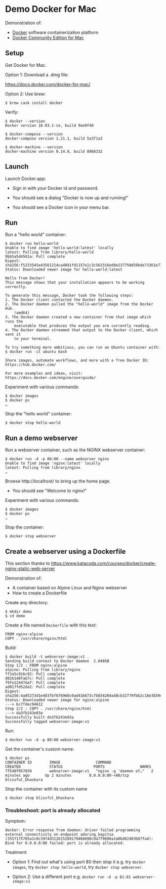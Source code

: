 # Demo Docker for Mac

Demonstration of:

  * [Docker](https://docker.com) software containerization platform
  * [Docker Community Edition for Mac](https://store.docker.com/editions/community/docker-ce-desktop-mac)


## Setup

Get Docker for Mac.

Option 1: Download a .dmg file:

   https://docs.docker.com/docker-for-mac/

Option 2: Use brew:

    $ brew cask install docker

Verify:

    $ docker --version
    Docker version 18.03.1-ce, build 9ee9f40

    $ docker-compose --version
    docker-compose version 1.21.1, build 5a3f1a3

    $ docker-machine --version
    docker-machine version 0.14.0, build 89b8332


## Launch

Launch Docker.app:

  * Sign in with your Docker id and password.

  * You should see a dialog "Docker is now up and running!"

  * You should see a Docker icon in your menu bar.


## Run

Run a "hello world" container:

    $ docker run hello-world
    Unable to find image 'hello-world:latest' locally
    latest: Pulling from library/hello-world
    9bb5a5d4561a: Pull complete
    Digest: sha256:f5233545e43561214ca4891fd1157e1c3c563316ed8e237750d59bde73361e77
    Status: Downloaded newer image for hello-world:latest

    Hello from Docker!
    This message shows that your installation appears to be working correctly.

    To generate this message, Docker took the following steps:
    1. The Docker client contacted the Docker daemon.
    2. The Docker daemon pulled the "hello-world" image from the Docker Hub.
        (amd64)
    3. The Docker daemon created a new container from that image which runs the
        executable that produces the output you are currently reading.
    4. The Docker daemon streamed that output to the Docker client, which sent it
        to your terminal.

    To try something more ambitious, you can run an Ubuntu container with:
    $ docker run -it ubuntu bash

    Share images, automate workflows, and more with a free Docker ID:
    https://hub.docker.com/

    For more examples and ideas, visit:
    https://docs.docker.com/engine/userguide/

Experiment with various commands:

    $ docker images
    $ docker ps
    …

Stop the "hello world" container:

    $ docker stop hello-world


## Run a demo webserver

Run a webserver container, such as the NGINX webserver container:

    $ docker run -d -p 80:80 --name webserver nginx
    Unable to find image 'nginx:latest' locally
    latest: Pulling from library/nginx
    …

Browse http://localhost/ to bring up the home page.

  * You should see "Welcome to nginx!"

Experiment with various commands:

    $ docker images
    $ docker ps
    …

Stop the container:

    $ docker stop webserver


## Create a webserver using a Dockerfile

This section thanks to https://www.katacoda.com/courses/docker/create-nginx-static-web-server

Demonstration of:

  * A container based on Alpine Linux and Nginx webserver
  * How to create a Dockerfile

Create any directory:

    $ mkdir demo
    $ cd demo

Create a file named `Dockerfile` with this text:

    FROM nginx:alpine
    COPY . /usr/share/nginx/html

Build:

    $ docker build -t webserver-image:v1 .
    Sending build context to Docker daemon  2.048kB
    Step 1/2 : FROM nginx:alpine
    alpine: Pulling from library/nginx
    ff3a5c916c92: Pull complete
    d81b148fab7c: Pull complete
    f9fe12447daf: Pull complete
    ad017fd52da2: Pull complete
    Digest: sha256:4a85273d1e403fbf676960c0ad41b673c7b034204a48cb32779fbb2c18e3839d
    Status: Downloaded newer image for nginx:alpine
    ---> bc7fdec94612
    Step 2/2 : COPY . /usr/share/nginx/html
    ---> da3fb243e03a
    Successfully built da3fb243e03a
    Successfully tagged webserver-image:v1

Run:

    $ docker run -d -p 80:80 webserver-image:v1

Get the container's custom name:

    $ docker ps
    CONTAINER ID        IMAGE                COMMAND                  CREATED             STATUS              PORTS                NAMES
    7f5d8f957039        webserver-image:v1   "nginx -g 'daemon of…"   2 minutes ago       Up 2 minutes        0.0.0.0:80->80/tcp   blissful_bhaskara

Stop the container with its custom name

    $ docker stop blissful_bhaskara


### Troubleshoot: port is already allocated

Symptom:

    docker: Error response from daemon: driver failed programming 
    external connectivity on endpoint adoring_kapitsa 
    (3557175705a1c0c3974d31261528917946b698c9a7f9696a2a0bd82d03b87fa4): 
    Bind for 0.0.0.0:80 failed: port is already allocated.

Treatment:

  * Option 1: Find out what's using port 80 then stop it e.g. try `docker images`, try `docker stop hello-world`, try `docker stop webserver`.

  * Option 2: Use a different port e.g. `docker run -d -p 81:81 webserver-image:v1`


